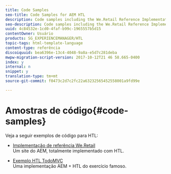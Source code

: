 ```yaml
---
title: Code Samples
seo-title: Code Samples for AEM HTL
description: Code samples including the We.Retail Reference Implementation
seo-description: Code samples including the We.Retail Reference Implementation
uuid: 4c84532e-1cd0-4faf-b99c-1965557b5d15
contentOwner: Usuário
products: SG_EXPERIENCEMANAGER/HTL
topic-tags: html-template-language
content-type: referência
discoiquuid: bea6396e-13c4-4048-9a8a-e5d7c281deba
mwpw-migration-script-version: 2017-10-12T21 46 58.665-0400
index: y
internal: n
snippet: y
translation-type: tm+mt
source-git-commit: f0473c2d7c2fc22a63232565452558001a9fd99e

---
```



# Amostras de código{#code-samples}

Veja a seguir exemplos de código para HTL:

* [Implementação de referência We.Retail](https://helpx.adobe.com/experience-manager/6-4/sites/developing/using/we-retail.html)\
   Um site do AEM, totalmente implementado com HTL.

* [Exemplo HTL TodoMVC](https://github.com/Adobe-Marketing-Cloud/aem-sightly-sample-todomvc)\
   Uma implementação AEM + HTL do exercício famoso.
